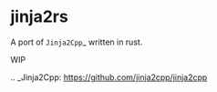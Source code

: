 # jinja2rs 

A port of `Jinja2Cpp`_ written in rust.

WIP 

.. _Jinja2Cpp: https://github.com/jinja2cpp/jinja2cpp
